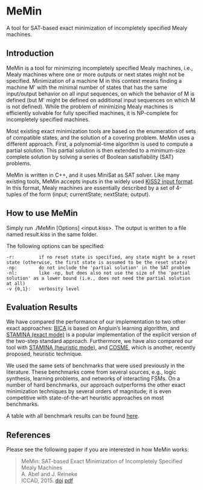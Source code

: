 # MeMin
A tool for SAT-based exact minimization of incompletely specified Mealy machines.

## Introduction

MeMin is a tool for minimizing incompletely specified Mealy machines, i.e., Mealy machines where one or more outputs or next states might not be specified. Minimization of a machine M in this context means finding a machine M' with the minimal number of states that has the same input/output behavior on all input sequences, on which the behavior of M is defined (but M' might be defined on additional input sequences on which M is not defined). While the problem of minimizing Mealy machines is efficiently solvable for fully specified machines, it is NP-complete for incompletely specified machines.

Most existing exact minimization tools are based on the enumeration of sets of compatible states, and the solution of a covering problem. MeMin uses a different approach. First, a polynomial-time algorithm is used to compute a partial solution. This partial solution is then extended to a minimum-size complete solution by solving a series of Boolean satisfiability (SAT) problems.

MeMin is written in C++, and it uses MiniSat as SAT solver. Like many existing tools, MeMin accepts inputs in the widely used [KISS2 input format](http://ddd.fit.cvut.cz/prj/Benchmarks/LGSynth91.pdf). In this format, Mealy machines are essentially described by a set of 4-tuples of the form (input; currentState; nextState; output).

## How to use MeMin

Simply run ./MeMin [Options] <input.kiss>. The output is written to a file named result.kiss in the same folder.

The following options can be specified:

    -r:         if no reset state is specified, any state might be a reset state (otherwise, the first state is assumed to be the reset state)
    -np:        do not include the 'partial solution' in the SAT problem
    -nl:        like -np, but does also not use the size of the 'partial solution' as a lower bound (i.e., does not need the partial solution at all)
    -v {0,1}:   verbosity level

## Evaluation Results

We have compared the performance of our implementation to two other exact approaches: [BICA](http://www.inesc-id.pt/pt/indicadores/Ficheiros/963.pdf) is based on Angluin’s learning algorithm, and [STAMINA (exact mode)](http://web.cecs.pdx.edu/~mperkows/CLASS_573/Asynchr_Febr_2007/00259940.pdf) is a popular implementation of the explicit version of the two-step standard approach. Furthermore, we have also compared our tool with [STAMINA (heuristic mode)](http://web.cecs.pdx.edu/~mperkows/CLASS_573/Asynchr_Febr_2007/00259940.pdf), and [COSME](http://www.degruyter.com/dg/viewarticle.fullcontentlink:pdfeventlink/$002fj$002fcomp.2013.3.issue-2$002fs13537-013-0106-0$002fs13537-013-0106-0.pdf?t:ac=j$002fcomp.2013.3.issue-2$002fs13537-013-0106-0$002fs13537-013-0106-0.xml), which is another, recently proposed, heuristic technique.

We used the same sets of benchmarks that were used previously in the literature. These benchmarks come from several sources, e.g., logic synthesis, learning problems, and networks of interacting FSMs. On a number of hard benchmarks, our approach outperforms the other exact minimization techniques by several orders of magnitude; it is even competitive with state-of-the-art heuristic approaches on most benchmarks.

A table with all benchmark results can be found [here](http://embedded.cs.uni-saarland.de/tools/MeMin/results.pdf).

## References
Please see the following paper if you are interested in how MeMin works:

>  MeMin: SAT-based Exact Minimization of Incompletely Specified Mealy Machines  
>  A. Abel and J. Reineke  
>  ICCAD, 2015. [doi](http://dx.doi.org/10.1109/ICCAD.2015.7372555)  [pdf](http://embedded.cs.uni-saarland.de/publications/iccad15.pdf)
